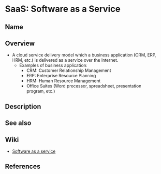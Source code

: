 # SaaS: Software as a Service

## Name

## Overview
- A cloud service delivery model which a business application (CRM, ERP, HRM, etc.) is delivered as a service over the Internet.
   - Examples of business application:
      - CRM: Customer Relationship Management
      - ERP: Enterprise Resource Planning
      - HRM: Human Resource Management
      - Office Suites (Word processor, spreadsheet, presentation program, etc.)

## Description

## See also

## Wiki
- [Software as a service](https://en.wikipedia.org/wiki/Software_as_a_service)

## References
